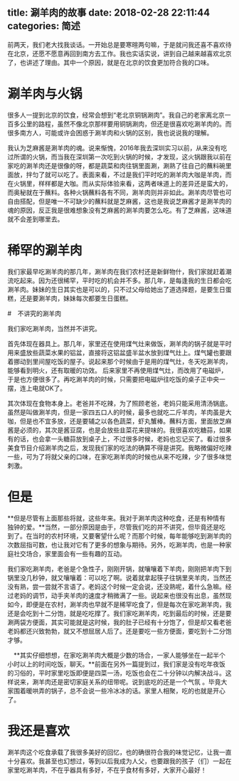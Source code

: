 title: 涮羊肉的故事
date: 2018-02-28 22:11:44
categories: 简述
  --- 


前两天，我们老大找我谈话。一开始总是要寒暄两句嘛，于是就问我还喜不喜欢待在北京，还愿不愿意再回到南方去工作。我也实话实说，讲到自己越来越喜欢北京了，也讲述了理由。其中一个原因，就是在北京的饮食更加符合我的口味。

# 涮羊肉与火锅

很多人一提到北京的饮食，经常会想到“老北京铜锅涮肉”。我自己的老家离北京一百多公里的路程，虽然不像北京那样要用铜锅涮肉，但还是很喜欢吃涮羊肉的。而很多南方人，可能或许会困惑于涮羊肉和火锅的区别，我也说说我的理解。

我认为芝麻酱是涮羊肉的魂。说来惭愧，2016年我去深圳实习以前，从来没有吃过所谓的火锅，而当我在深圳第一次吃到火锅的时候，才发现，这火锅跟我以前在家吃的涮羊肉还是很像的呀，都是蔬菜和肉往锅里面涮，涮熟了往自己的蘸料碗里面放，拌匀了就可以吃了。表面来看，不过是我们平时吃的涮羊肉大咖是羊肉，而在火锅里，样样都是大咖。而从实际体验来看，这两者味道上的差异还是蛮大的，而奥秘就在于蘸料。各种火锅蘸料各有不同，涮羊肉则并非如此。涮羊肉尽管也可自由搭配，但是唯一不可缺少的蘸料就是芝麻酱，这也是我说芝麻酱才是涮羊肉的魂的原因，反正我是很难想象没有芝麻酱的涮羊肉要怎么吃。有了芝麻酱，这味道就不会差到哪里去。



# 稀罕的涮羊肉

我们家最早吃涮羊肉的那几年，涮羊肉在我们农村还是新鲜物什，我们家就赶着潮流吃起来。因为还很稀罕，平时吃的机会并不多。那几年，是每逢我的生日都会吃涮羊肉。妹妹的生日其实也是可以的，只不过父母给她出了道选择题，是要生日蛋糕，还是要涮羊肉，妹妹每次都要生日蛋糕。

#　不讲究的涮羊肉

我们家吃涮羊肉，当然并不讲究。

首先体现在器具上。那几年，家里还在使用煤气灶来做饭，涮羊肉的锅子就是平时用来盛放些蔬菜水果的铝盆，直接将这铝盆盛半盆水放到煤气灶上。煤气罐也要跟着挪动到里间屋吃饭的屋子。说起来那个时候由于是用的煤气灶，冬天吃涮羊肉，能够看到明火，还有取暖的功效。 后来家里不再使用煤气灶，而改用了电磁炉，于是也方便很多了。再吃涮羊肉的时候，只需要把电磁炉往吃饭的桌子正中央一摆，连上电就OK了。

其次体现在食物本身上。老爸并不吃辣，为了照顾老爸，老妈只能采用清汤锅底。虽然是叫做涮羊肉，但是一家四五口人的时候，最多也就吃二斤羊肉，羊肉虽是大咖，但是也不宜多放，还是要辅之以各色蔬菜，虾丸蟹棒。蘸料方面，里面放芝麻酱是必须的，其次是酱豆腐，也是会放些韭菜花来提味的。我很喜欢吃糖蒜，如果有的话，也会拿一头糖蒜放到桌子上，不过很多时候，老妈也忘记买了。看过很多美食节目介绍涮羊肉之后，发现我们家的吃法的确算不得是讲究。我略微偏好吃辣一些，可为了将就父亲的口味，在家吃涮羊肉的时候也从来不吃辣，少了很多味觉刺激。

# 但是

**但是尽管有上面那些将就，这些年来。我对于涮羊肉这种吃食，还是有种情有独钟的爱。**当然，一部分原因是由于，尽管我们吃的并不讲究，但毕竟还是吃到了。在当时的农村环境，又要奢望什么呢？而那个时候，每年能够吃到涮羊肉的次数屈指可数，也让我对它有了更多的想象与期待。另外，吃涮羊肉，也是一种家庭社交场合，家里面会有一些有趣的互动。

我们家吃涮羊肉，老爸是个急性子，刚刚开锅，就嚷嚷着下羊肉，刚刚把羊肉下到锅里没几秒钟，就又嚷嚷着：可以吃了啊。说着就拿起筷子往锅里夹羊肉，当然还没有熟，尝一尝就不言语了。老妈这个时候一定会说，还没熟呢，着什么急嘛。经过老妈的调节，动手夹羊肉的速度才稍微满了一些。说起来也很没有出息，虽然现如今，即便是在农村，涮羊肉也早就不是稀罕吃食了，但是每次在家吃涮羊肉，我还是会吃到十二分饱，就是吃吃撑了。我们家吃涮羊肉，吃到最后的时候，还是要涮两袋方便面，其实可能就是这时候，我的肚子已经有十分饱了，但是却又看老爸老妈都还兴致勃勃，就又不想屈居人后了。还是要吃一些方便面，要吃到十二分饱才够。

　**其实仔细想想，在家吃涮羊肉大概是少数的场合，一家人能够坐在一起半个小时以上的时间吃饭，聊天。**前面在另外一篇提到过，我们家是没有吃年夜饭的习俗的，平时家里吃饭即便是四菜一汤，吃饭也会在二十分钟以内解决战斗。这样说来，涮羊肉还是密切家庭关系的纽带呢。说到底吃的还是一个气氛 。毕竟大家围着暖哄弄的锅子，总不会说一些冷冰冰的话。家里人相聚，吃的也就是开心了。

# 我还是喜欢

涮羊肉这个吃食承载了我很多美好的回忆，也的确很符合我的味觉记忆，让我一直十分喜欢。我甚至也幻想过，等到以后我成为人父，也要跟我的孩子（们）一起在家里吃涮羊肉，不在乎器具有多好，不在乎食材有多好，大家开心最好！